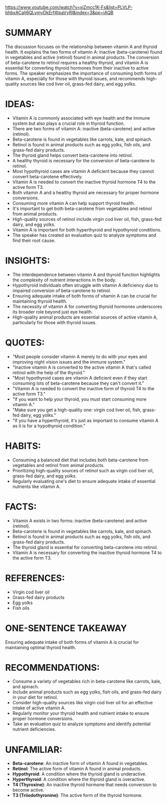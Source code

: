 https://www.youtube.com/watch?v=xiZmcc1K-Fs&list=PLVLP-bhbxACaIj6QLymyDkErf4tpaVyRI&index=3&pp=iAQB
# SUMMARY
The discussion focuses on the relationship between vitamin A and thyroid health. It explains the two forms of vitamin A: inactive (beta-carotene) found in vegetables and active (retinol) found in animal products. The conversion of beta-carotene to retinol requires a healthy thyroid, and vitamin A is essential for converting thyroid hormones from their inactive to active forms. The speaker emphasizes the importance of consuming both forms of vitamin A, especially for those with thyroid issues, and recommends high-quality sources like cod liver oil, grass-fed dairy, and egg yolks.

# IDEAS:
- Vitamin A is commonly associated with eye health and the immune system but also plays a crucial role in thyroid function.
- There are two forms of vitamin A: inactive (beta-carotene) and active (retinol).
- Beta-carotene is found in vegetables like carrots, kale, and spinach.
- Retinol is found in animal products such as egg yolks, fish oils, and grass-fed dairy products.
- The thyroid gland helps convert beta-carotene into retinol.
- A healthy thyroid is necessary for the conversion of beta-carotene to retinol.
- Most hypothyroid cases are vitamin A deficient because they cannot convert beta-carotene effectively.
- Vitamin A is needed to convert the inactive thyroid hormone T4 to the active form T3.
- Both vitamin A and a healthy thyroid are necessary for proper hormone conversions.
- Consuming more vitamin A can help support thyroid health.
- It's important to get both beta-carotene from vegetables and retinol from animal products.
- High-quality sources of retinol include virgin cod liver oil, fish, grass-fed dairy, and egg yolks.
- Vitamin A is important for both hyperthyroid and hypothyroid conditions.
- The speaker has created an evaluation quiz to analyze symptoms and find their root cause.

# INSIGHTS:
- The interdependence between vitamin A and thyroid function highlights the complexity of nutrient interactions in the body.
- Hypothyroid individuals often struggle with vitamin A deficiency due to impaired conversion of beta-carotene to retinol.
- Ensuring adequate intake of both forms of vitamin A can be crucial for maintaining thyroid health.
- The necessity of vitamin A for converting thyroid hormones underscores its broader role beyond just eye health.
- High-quality animal products are essential sources of active vitamin A, particularly for those with thyroid issues.

# QUOTES:
- "Most people consider vitamin A merely to do with your eyes and improving night vision issues and the immune system."
- "Inactive vitamin A is converted to the active vitamin A that's called retinol with the help of the thyroid."
- "Most hypothyroid cases are vitamin A deficient even if they start consuming lots of beta-carotene because they can't convert it."
- "Vitamin A is needed to convert the inactive form of thyroid T4 to the active form T3."
- "If you want to help your thyroid, you must start consuming more vitamin A."
- "Make sure you get a high-quality one: virgin cod liver oil, fish, grass-fed dairy, egg yolks."
- "If you have a hyperthyroid, it's just as important to consume vitamin A as it is for a hypothyroid condition."

# HABITS:
- Consuming a balanced diet that includes both beta-carotene from vegetables and retinol from animal products.
- Prioritizing high-quality sources of retinol such as virgin cod liver oil, grass-fed dairy, and egg yolks.
- Regularly evaluating one's diet to ensure adequate intake of essential nutrients like vitamin A.

# FACTS:
- Vitamin A exists in two forms: inactive (beta-carotene) and active (retinol).
- Beta-carotene is found in vegetables like carrots, kale, and spinach.
- Retinol is found in animal products such as egg yolks, fish oils, and grass-fed dairy products.
- The thyroid gland is essential for converting beta-carotene into retinol.
- Vitamin A is necessary for converting the inactive thyroid hormone T4 to the active form T3.

# REFERENCES:
- Virgin cod liver oil
- Grass-fed dairy products
- Egg yolks
- Fish oils

# ONE-SENTENCE TAKEAWAY
Ensuring adequate intake of both forms of vitamin A is crucial for maintaining optimal thyroid health.

# RECOMMENDATIONS:
- Consume a variety of vegetables rich in beta-carotene like carrots, kale, and spinach.
- Include animal products such as egg yolks, fish oils, and grass-fed dairy in your diet for retinol.
- Consider high-quality sources like virgin cod liver oil for an effective intake of active vitamin A.
- Regularly monitor your thyroid health and nutrient intake to ensure proper hormone conversions.
- Take an evaluation quiz to analyze symptoms and identify potential nutrient deficiencies. 

# UNFAMILIAR:
- **Beta-carotene**: An inactive form of vitamin A found in vegetables.
- **Retinol**: The active form of vitamin A found in animal products.
- **Hypothyroid**: A condition where the thyroid gland is underactive.
- **Hyperthyroid**: A condition where the thyroid gland is overactive.
- **T4 (Thyroxine)**: An inactive thyroid hormone that needs conversion to become active.
- **T3 (Triiodothyronine)**: The active form of the thyroid hormone.
